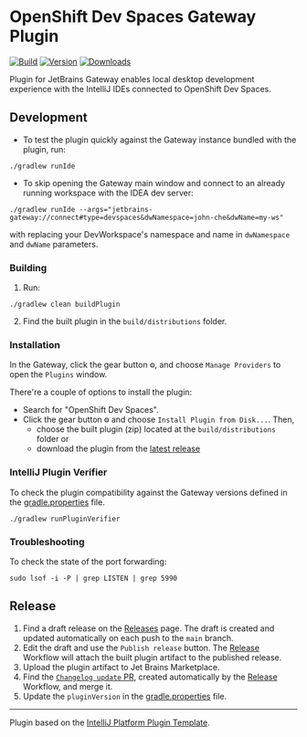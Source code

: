 # OpenShift Dev Spaces Gateway Plugin

[![Build](https://github.com/redhat-developer/devspaces-gateway-plugin/workflows/Build/badge.svg)](https://github.com/redhat-developer/devspaces-gateway-plugin/actions/workflows/build.yml)
[![Version](https://img.shields.io/jetbrains/plugin/v/com.redhat.devtools.gateway.svg)](https://plugins.jetbrains.com/plugin/24234-openshift-dev-spaces)
[![Downloads](https://img.shields.io/jetbrains/plugin/d/com.redhat.devtools.gateway.svg)](https://plugins.jetbrains.com/plugin/24234-openshift-dev-spaces)

<!-- Plugin description -->
<!-- This specific section is a source for the [plugin.xml](/src/main/resources/META-INF/plugin.xml) file which will be extracted by the [Gradle](/build.gradle.kts) during the build process. -->
Plugin for JetBrains Gateway enables local desktop development experience with the IntelliJ IDEs connected to OpenShift Dev Spaces.
<!-- Plugin description end -->

## Development
- To test the plugin quickly against the Gateway instance bundled with the plugin, run:

```console
./gradlew runIde
```

- To skip opening the Gateway main window and connect to an already running workspace with the IDEA dev server:

```console
./gradlew runIde --args="jetbrains-gateway://connect#type=devspaces&dwNamespace=john-che&dwName=my-ws"
```

with replacing your DevWorkspace's namespace and name in `dwNamespace` and `dwName` parameters.

### Building
1. Run:

```console
./gradlew clean buildPlugin
```

2. Find the built plugin in the `build/distributions` folder.

### Installation
In the Gateway, click the gear button <kbd>⚙️</kbd>, and choose `Manage Providers` to open the `Plugins` window.

There're a couple of options to install the plugin:

- Search for "OpenShift Dev Spaces".
- Click the gear button <kbd>⚙️</kbd> and choose `Install Plugin from Disk...`. Then,
  - choose the built plugin (zip) located at the `build/distributions` folder or
  - download the plugin from the [latest release](https://github.com/redhat-developer/devspaces-gateway-plugin/releases/latest)

### IntelliJ Plugin Verifier
To check the plugin compatibility against the Gateway versions defined in the [gradle.properties](./gradle.properties) file.

```console
./gradlew runPluginVerifier
```

### Troubleshooting
To check the state of the port forwarding:
```console
sudo lsof -i -P | grep LISTEN | grep 5990
```

## Release
1. Find a draft release on the [Releases](https://github.com/redhat-developer/devspaces-gateway-plugin/releases) page. The draft is created and updated automatically on each push to the `main` branch.
2. Edit the draft and use the `Publish release` button. The [Release](https://github.com/redhat-developer/devspaces-gateway-plugin/blob/main/.github/workflows/release.yml) Workflow will attach the built plugin artifact to the published release.
3. Upload the plugin artifact to Jet Brains Marketplace.
4. Find the [`Changelog update` PR](https://github.com/redhat-developer/devspaces-gateway-plugin/pulls), created automatically by the [Release](https://github.com/redhat-developer/devspaces-gateway-plugin/blob/main/.github/workflows/release.yml) Workflow, and merge it.
5. Update the `pluginVersion` in the [gradle.properties](https://github.com/redhat-developer/devspaces-gateway-plugin/blob/main/gradle.properties) file.

---
Plugin based on the [IntelliJ Platform Plugin Template][template].

[template]: https://github.com/JetBrains/intellij-platform-plugin-template
[docs:plugin-description]: https://plugins.jetbrains.com/docs/intellij/plugin-user-experience.html#plugin-description-and-presentation
